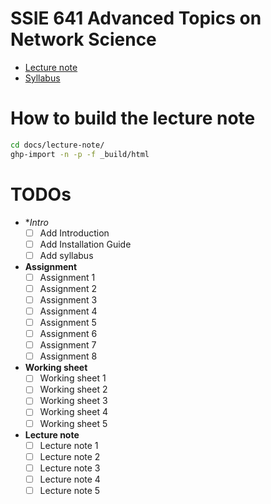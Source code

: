 # SSIE 641 Advanced Topics on Network Science

- [Lecture note](skojaku.github.io/adv-net-sci)
- [Syllabus](docs/syllabus/syllabus.pdf)

# How to build the lecture note

```bash
cd docs/lecture-note/
ghp-import -n -p -f _build/html
```

# TODOs
- **Intro*
  - [ ] Add Introduction
  - [ ] Add Installation Guide
  - [ ] Add syllabus
- **Assignment**
  - [ ] Assignment 1
  - [ ] Assignment 2
  - [ ] Assignment 3
  - [ ] Assignment 4
  - [ ] Assignment 5
  - [ ] Assignment 6
  - [ ] Assignment 7
  - [ ] Assignment 8
- **Working sheet**
  - [ ] Working sheet 1
  - [ ] Working sheet 2
  - [ ] Working sheet 3
  - [ ] Working sheet 4
  - [ ] Working sheet 5
- **Lecture note**
  - [ ] Lecture note 1
  - [ ] Lecture note 2
  - [ ] Lecture note 3
  - [ ] Lecture note 4
  - [ ] Lecture note 5